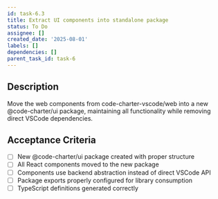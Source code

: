 ```yaml
---
id: task-6.3
title: Extract UI components into standalone package
status: To Do
assignee: []
created_date: '2025-08-01'
labels: []
dependencies: []
parent_task_id: task-6
---
```


## Description

Move the web components from code-charter-vscode/web into a new @code-charter/ui package, maintaining all functionality while removing direct VSCode dependencies.

## Acceptance Criteria

- [ ] New @code-charter/ui package created with proper structure
- [ ] All React components moved to the new package
- [ ] Components use backend abstraction instead of direct VSCode API
- [ ] Package exports properly configured for library consumption
- [ ] TypeScript definitions generated correctly
